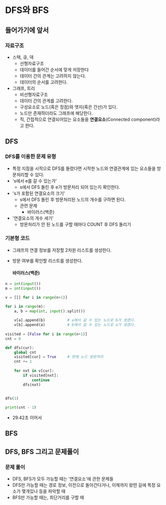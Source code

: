 # DFS와 BFS

## 들어가기에 앞서

### 자료구조

- 스택, 큐, 덱 
  - 선형자료구조
  - 데이터를 들어간 순서에 맞게 저장한다
  - 데이터 간의 관계는 고려하지 않는다.
  - 데이터의 순서를 고려한다.
- 그래프, 트리
  - 비선형자료구조
  - 데이터 간의 관계를 고려한다.
  - 구성요소로 노드(혹은 정점)와 엣지(혹은 간선)가 있다.
  - 노드만 존재하더라도 그래프에 해당한다.
  - 직, 간접적으로 연결되어있는 요소들을 **연결요소**(Connected component)라고 한다.





## DFS

### DFS를 이용한 문제 유형

- 특정 지점을 시작으로 DFS를 돌렸다면 시작한 노드와 연결관계에 있는 요소들을 방문처리할 수 있다.
- 's에서 e를 갈 수 있는가'
  - s에서 DFS 돌린 후 e가 방문처리 되어 있는지 확인한다.
- 's가 포함된 연결요소의 크기'
  - s에서 DFS 돌린 후 방문처리된 노드의 개수를 구하면 된다.
  - 관련 문제
    - 바이러스(백준)
- '연결요소의 개수 세기'
  - 방문처리가 안 된 노드를 구할 때마다 COUNT 후 DFS 돌리기



### 기본형 코드

- 그래프의 연결 정보를 저장할 2차원 리스트를 생성한다.
- 방문 여부를 확인할 리스트를 생성한다.

	#### 바이러스(백준)

``` python
n = int(input())
m = int(input())

v = [[] for i in range(n+1)]

for i in range(m):
    a, b = map(int, input().split())
    
    v[a].append(b)			# a에서 갈 수 있는 노드로 b가 생겼다.
    v[b].append(a)			# b에서 갈 수 있는 노드로 a가 생겼다.
    
visited = [False for i in range(n+1)]
cnt = 0

def dfs(cur):
    global cnt
    visited[cur] = True		# 현재 노드 방문처리
    cnt += 1
    
    for nxt in v[cur]: 
        if visited[nxt]:
            continue
        dfs(nxt)
        
        
dfs(1)

print(cnt - 1)
```

- 29:42초 이어서





## BFS



## DFS, BFS 그리고 문제풀이

### 문제 풀이

- DFS, BFS가 모두 가능할 때는 '연결요소'에 관한 문제들 
- DFS만 가능할 때는 경로 정보, 이전으로 돌아간다거나, 이제까지 왔떤 길에 특정 요소가 몇개있나 등을 파악할 때
- BFS만 가능할 때는, 최단거리를 구할 때